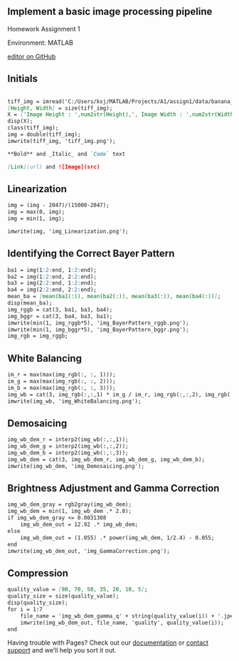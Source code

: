## Implement a basic image processing pipeline

Homework Assignment 1

Environment: MATLAB

[editor on GitHub](https://github.com/seong-jean/IIT6028/edit/gh-pages/Homework1.md)

## Initials

```markdown

tiff_img = imread('C:/Users/ksj/MATLAB/Projects/A1/assign1/data/banana_slug.tiff');
[Height, Width] = size(tiff_img);
X = ['Image Height : ',num2str(Height),', Image Width : ',num2str(Width)];
disp(X);
class(tiff_img);
img = double(tiff_img);
imwrite(tiff_img, 'tiff_img.png');

**Bold** and _Italic_ and `Code` text

[Link](url) and ![Image](src)
```

## Linearization
```markdown
img = (img - 2047)/(15000-2047);
img = max(0, img);
img = min(1, img);

imwrite(img, 'img_Linearization.png');
```

## Identifying the Correct Bayer Pattern
```markdown
ba1 = img(1:2:end, 1:2:end);
ba2 = img(1:2:end, 2:2:end);
ba3 = img(2:2:end, 1:2:end);
ba4 = img(2:2:end, 2:2:end);
mean_ba = [mean(ba1(:)), mean(ba2(:)), mean(ba3(:)), mean(ba4(:))];
disp(mean_ba);
img_rggb = cat(3, ba1, ba3, ba4);
img_bggr = cat(3, ba4, ba3, ba1);
imwrite(min(1, img_rggb*5), 'img_BayerPattern_rggb.png');
imwrite(min(1, img_bggr*5), 'img_BayerPattern_bggr.png');
img_rgb = img_rggb;
```

## White Balancing
```markdown
im_r = max(max(img_rgb(:, :, 1)));
im_g = max(max(img_rgb(:, :, 2)));
im_b = max(max(img_rgb(:, :, 3)));
img_wb = cat(3, img_rgb(:,:,1) * im_g / im_r, img_rgb(:,:,2), img_rgb(:,:,3) * im_g / im_b);
imwrite(img_wb, 'img_WhiteBalancing.png');
```

## Demosaicing
```markdown
img_wb_dem_r = interp2(img_wb(:,:,1));
img_wb_dem_g = interp2(img_wb(:,:,2));
img_wb_dem_b = interp2(img_wb(:,:,3));
img_wb_dem = cat(3, img_wb_dem_r, img_wb_dem_g, img_wb_dem_b);
imwrite(img_wb_dem, 'img_Demosaicing.png');
```

## Brightness Adjustment and Gamma Correction
```markdown
img_wb_dem_gray = rgb2gray(img_wb_dem);
img_wb_dem = min(1, img_wb_dem .* 2.8);
if img_wb_dem_gray <= 0.0031308
    img_wb_dem_out = 12.92 .* img_wb_dem;
else
    img_wb_dem_out = (1.055) .* power(img_wb_dem, 1/2.4) - 0.055;
end
imwrite(img_wb_dem_out, 'img_GammaCorrection.png');
```

## Compression
```markdown
quality_value = [90, 70, 50, 35, 20, 10, 5];
quality_size = size(quality_value);
disp(quality_size);
for i = 1:7
    file_name = 'img_wb_dem_gamma_q' + string(quality_value(i)) + '.jpeg';
    imwrite(img_wb_dem_out, file_name, 'quality', quality_value(i));
end
```
Having trouble with Pages? Check out our [documentation](https://docs.github.com/categories/github-pages-basics/) or [contact support](https://support.github.com/contact) and we’ll help you sort it out.
